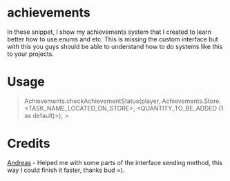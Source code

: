 # achievements
In these snippet, I show my achievements system that I created to learn better how to use enums and etc. This is missing the custom interface but
with this you guys should be able to understand how to do systems like this to your projects.

# Usage
>Achievements.checkAchievementStatus(player, Achievements.Store.<TASK_NAME_LOCATED_ON_STORE>, <QUANTITY_TO_BE_ADDED (1 as default)>); >

# Credits
[Andreas](https://www.rune-server.ee/members/-andreas/) - Helped me with some parts of the interface sending method, this way I could finish it faster, thanks bud =).


